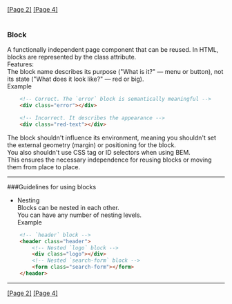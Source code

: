 <div>
  <span class='place-left'><a href="/2">[Page 2]</a></span>
  <span class='place-right'><a href="/4">[Page 4]</a></span>
</div>
<br/>

### Block
A functionally independent page component that can be reused. In HTML, blocks are represented by the class attribute.<br/>
Features:<br/>
The block name describes its purpose ("What is it?" — menu or button), not its state ("What does it look like?" — red or big).<br/>
Example<br/>
```html
    <!-- Correct. The `error` block is semantically meaningful -->
    <div class="error"></div>

    <!-- Incorrect. It describes the appearance -->
    <div class="red-text"></div>
```
The block shouldn't influence its environment, meaning you shouldn't set the external geometry (margin) or positioning for the block.<br/>
You also shouldn't use CSS tag or ID selectors when using BEM.<br/>
This ensures the necessary independence for reusing blocks or moving them from place to place.

<hr/>

###Guidelines for using blocks <br/>
* Nesting<br/>
Blocks can be nested in each other.<br/>
You can have any number of nesting levels.<br/>
Example<br/>
```html
    <!-- `header` block -->
    <header class="header">
        <!-- Nested `logo` block -->
        <div class="logo"></div>
        <!-- Nested `search-form` block -->
        <form class="search-form"></form>
    </header>
```
<hr/>
<div>
  <span class='place-left'><a href="/2">[Page 2]</a></span>
  <span class='place-right'><a href="/4">[Page 4]</a></span>
</div>
